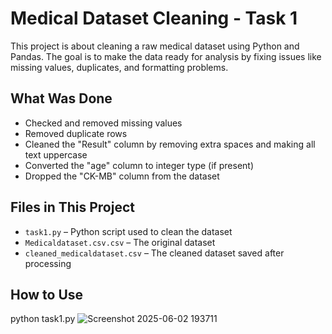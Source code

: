# Medical Dataset Cleaning - Task 1

This project is about cleaning a raw medical dataset using Python and Pandas. The goal is to make the data ready for analysis by fixing issues like missing values, duplicates, and formatting problems.

## What Was Done

- Checked and removed missing values
- Removed duplicate rows
- Cleaned the "Result" column by removing extra spaces and making all text uppercase
- Converted the "age" column to integer type (if present)
- Dropped the "CK-MB" column from the dataset

## Files in This Project

- `task1.py` – Python script used to clean the dataset
- `Medicaldataset.csv.csv` – The original dataset
- `cleaned_medicaldataset.csv` – The cleaned dataset saved after processing

## How to Use
python task1.py
![Screenshot 2025-06-02 193711](https://github.com/user-attachments/assets/acc741c6-e8bc-4fa7-9b53-f0cc9c75251f)

